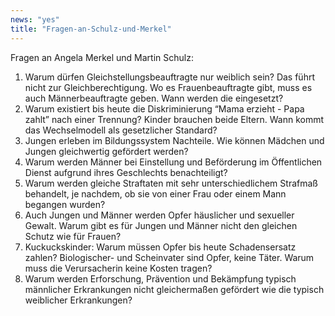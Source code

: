 ```yaml
---
news: "yes"
title: "Fragen-an-Schulz-und-Merkel"
---
```


Fragen an Angela Merkel und Martin Schulz:
1. Warum dürfen Gleichstellungsbeauftragte nur weiblich sein? Das führt nicht zur Gleichberechtigung. Wo es Frauenbeauftragte gibt, muss es auch Männerbeauftragte geben. Wann werden die eingesetzt?
2. Warum existiert bis heute die Diskriminierung “Mama erzieht - Papa zahlt” nach einer Trennung? Kinder brauchen beide Eltern. Wann kommt das Wechselmodell als gesetzlicher Standard?
3. Jungen erleben im Bildungssystem Nachteile. Wie können Mädchen und Jungen gleichwertig gefördert werden?
4. Warum werden Männer bei Einstellung und Beförderung im Öffentlichen Dienst aufgrund ihres Geschlechts benachteiligt?
5. Warum werden gleiche Straftaten mit sehr unterschiedlichem Strafmaß behandelt, je nachdem, ob sie von einer Frau oder einem Mann begangen wurden?
6. Auch Jungen und Männer werden Opfer häuslicher und sexueller Gewalt. Warum gibt es für Jungen und Männer nicht den gleichen Schutz wie für Frauen?
7. Kuckuckskinder: Warum müssen Opfer bis heute Schadensersatz zahlen? Biologischer- und Scheinvater sind Opfer, keine Täter. Warum muss die Verursacherin keine Kosten tragen?
8. Warum werden Erforschung, Prävention und Bekämpfung typisch männlicher Erkrankungen nicht gleichermaßen gefördert wie die typisch weiblicher Erkrankungen?
<!--more-->

